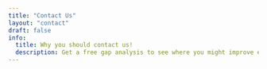 ```yaml
---
title: "Contact Us"
layout: "contact"
draft: false
info:
  title: Why you should contact us!
  description: Get a free gap analysis to see where you might improve efforts with HubSpot.
---
```

